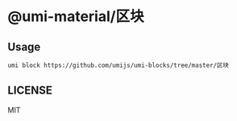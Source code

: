 # @umi-material/区块



## Usage

```sh
umi block https://github.com/umijs/umi-blocks/tree/master/区块
```

## LICENSE

MIT
